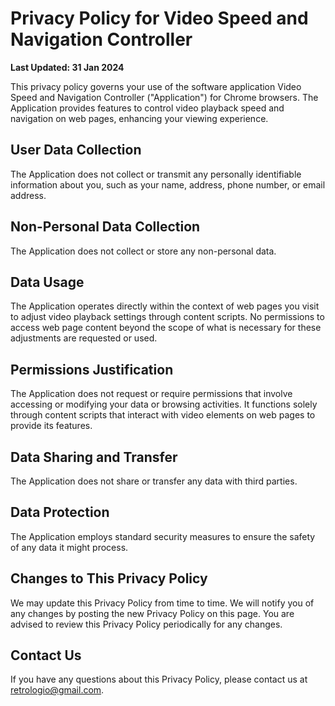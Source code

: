 # Privacy Policy for Video Speed and Navigation Controller

**Last Updated: 31 Jan 2024**

This privacy policy governs your use of the software application Video Speed and Navigation Controller ("Application") for Chrome browsers. The Application provides features to control video playback speed and navigation on web pages, enhancing your viewing experience.

## User Data Collection

The Application does not collect or transmit any personally identifiable information about you, such as your name, address, phone number, or email address.

## Non-Personal Data Collection

The Application does not collect or store any non-personal data.

## Data Usage

The Application operates directly within the context of web pages you visit to adjust video playback settings through content scripts. No permissions to access web page content beyond the scope of what is necessary for these adjustments are requested or used.

## Permissions Justification

The Application does not request or require permissions that involve accessing or modifying your data or browsing activities. It functions solely through content scripts that interact with video elements on web pages to provide its features.

## Data Sharing and Transfer

The Application does not share or transfer any data with third parties.

## Data Protection

The Application employs standard security measures to ensure the safety of any data it might process.

## Changes to This Privacy Policy

We may update this Privacy Policy from time to time. We will notify you of any changes by posting the new Privacy Policy on this page. You are advised to review this Privacy Policy periodically for any changes.

## Contact Us

If you have any questions about this Privacy Policy, please contact us at retrologio@gmail.com.
